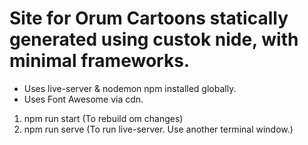 # Site for Orum Cartoons statically generated using custok nide, with minimal frameworks.

* Uses live-server & nodemon npm installed globally.
* Uses Font Awesome via cdn.

1. npm run start (To rebuild om changes)
2. npm run serve (To run live-server. Use another terminal window.)
